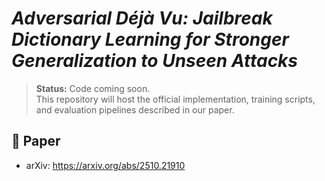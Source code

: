 # *Adversarial Déjà Vu: Jailbreak Dictionary Learning for Stronger Generalization to Unseen Attacks*

> **Status:** Code coming soon.  
> This repository will host the official implementation, training scripts, and evaluation pipelines described in our paper.

## 📄 Paper
- arXiv: https://arxiv.org/abs/2510.21910
